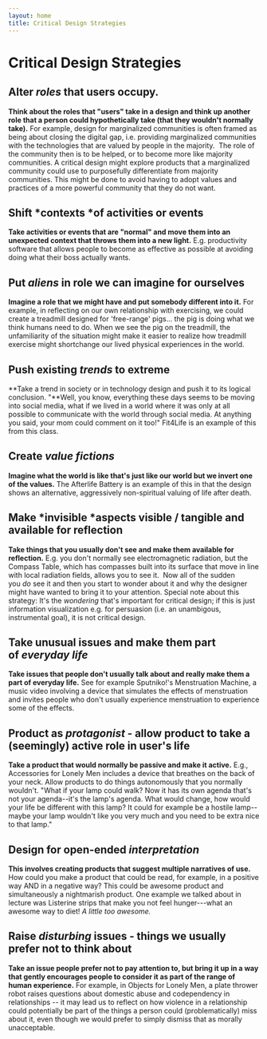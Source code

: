 ```yaml
---
layout: home
title: Critical Design Strategies
---
```


# Critical Design Strategies

## Alter *roles* that users occupy.
**Think about the roles that "users" take in a design and think up another role that a person could hypothetically take (that they wouldn't normally take).** For example, design for marginalized communities is often framed as being about closing the digital gap, i.e. providing marginalized communities with the technologies that are valued by people in the majority.  The role of the community then is to be helped, or to become more like majority communities. A critical design might explore products that a marginalized community could use to purposefully differentiate from majority communities. This might be done to avoid having to adopt values and practices of a more powerful community that they do not want.

## Shift *contexts *of activities or events
**Take activities or events that are "normal" and move them into an unexpected context that throws them into a new light.** E.g. productivity software that allows people to become as effective as possible at avoiding doing what their boss actually wants.

## Put *aliens* in role we can imagine for ourselves
**Imagine a role that we might have and put somebody different into it.** For example, in reflecting on our own relationship with exercising, we could create a treadmill designed for 'free-range' pigs... the pig is doing what we think humans need to do. When we see the pig on the treadmill, the unfamiliarity of the situation might make it easier to realize how treadmill exercise might shortchange our lived physical experiences in the world.

## Push existing *trends* to extreme
**Take a trend in society or in technology design and push it to its logical conclusion. "**Well, you know, everything these days seems to be moving into social media, what if we lived in a world where it was only at all possible to communicate with the world through social media. At anything you said, your mom could comment on it too!" Fit4Life is an example of this from this class.

## Create *value fictions*
**Imagine what the world is like that's just like our world but we invert one of the values.** The Afterlife Battery is an example of this in that the design shows an alternative, aggressively non-spiritual valuing of life after death.

## Make *invisible *aspects visible / tangible and available for reflection
**Take things that you usually don't see and make them available for reflection.** E.g. you don't normally see electromagnetic radiation, but the Compass Table, which has compasses built into its surface that move in line with local radiation fields, allows you to see it.  Now all of the sudden you *do* see it and then you start to wonder about it and why the designer might have wanted to bring it to your attention. Special note about this strategy: It's the *wondering* that's important for critical design; if this is just information visualization e.g. for persuasion (i.e. an unambigous, instrumental goal), it is not critical design.

## Take unusual issues and make them part of *everyday* *life*
**Take issues that people don't usually talk about and really make them a part of everyday life.** See for example Sputniko!'s Menstruation Machine, a music video involving a device that simulates the effects of menstruation and invites people who don't usually experience menstruation to experience some of the effects.

## Product as *protagonist* - allow product to take a (seemingly) active role in user's life
**Take a product that would normally be passive and make it active.** E.g., Accessories for Lonely Men includes a device that breathes on the back of your neck. Allow products to do things autonomously that you normally wouldn't. "What if your lamp could walk? Now it has its own agenda that's not your agenda--it's the lamp's agenda. What would change, how would your life be different with this lamp? It could for example be a hostile lamp--maybe your lamp wouldn't like you very much and you need to be extra nice to that lamp."

## Design for open-ended *interpretation*
**This involves creating products that suggest multiple narratives of use.** How could you make a product that could be read, for example, in a positive way AND in a negative way? This could be awesome product and simultaneously a nightmarish product. One example we talked about in lecture was Listerine strips that make you not feel hunger---what an awesome way to diet! *A little too awesome.*

## Raise *disturbing* issues - things we usually prefer not to think about
**Take an issue people prefer not to pay attention to, but bring it up in a way that gently encourages people to consider it as part of the range of human experience.** For example, in Objects for Lonely Men, a plate thrower robot raises questions about domestic abuse and codependency in relationships -- it may lead us to reflect on how violence in a relationship could potentially be part of the things a person could (problematically) miss about it, even though we would prefer to simply dismiss that as morally unacceptable.
